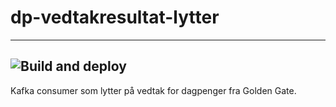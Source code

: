 # dp-vedtakresultat-lytter
---
![Build and deploy](https://github.com/navikt/dp-vedtakresultat-lytter/workflows/Build%20and%20deploy/badge.svg)
---


Kafka consumer som lytter på vedtak for dagpenger fra Golden Gate.
